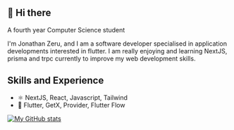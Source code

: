 ## 👋 Hi there
A fourth year Computer Science student

I'm Jonathan Zeru, and I am a software developer specialised in application developments interested in flutter. I am really enjoying and learning NextJS, prisma and trpc currently to improve my web development skills.

## Skills and Experience
* ⚛️ NextJS, React, Javascript, Tailwind
* 📱 Flutter, GetX, Provider, Flutter Flow
   

[![My GitHub stats](https://github-readme-stats.vercel.app/api?username=JonathanZeru)](https://github.com/anuraghazra/github-readme-stats)
